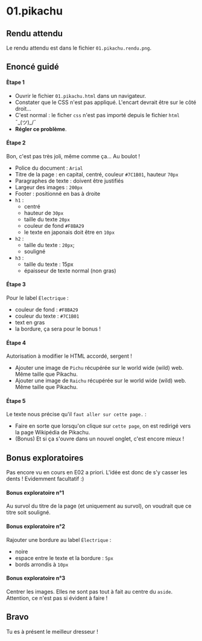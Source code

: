 # 01.pikachu

## Rendu attendu 

Le rendu attendu est dans le fichier `01.pikachu.rendu.png`.

## Enoncé guidé

#### Ètape 1

- Ouvrir le fichier `01.pikachu.html` dans un navigateur.
- Constater que le CSS n'est pas appliqué. L'encart devrait être sur le côté droit...
- C'est normal : le ficher `css` n'est pas importé depuis le fichier `html` ¯\_(ツ)_/¯
- **Régler ce problème**.

#### Étape 2

Bon, c'est pas très joli, même comme ça... Au boulot ! 

- Police du document : `Arial`
- Titre de la page : en capital, centré, couleur `#7C1B01`, hauteur `70px`
- Paragraphes de texte : doivent être justifiés
- Largeur des images : `200px`
- Footer : positionné en bas à droite
- `h1` : 
  - centré
  - hauteur de `30px`
  - taille du texte `20px`
  - couleur de fond `#F8BA29`
  - le texte en japonais doit être en `10px`
- `h2` : 
  - taille du texte : `20px`;
  - souligné
- `h3` : 
  - taille du texte : 15px
  - épaisseur de texte normal (non gras)

#### Étape 3

Pour le label `Électrique` :
- couleur de fond : `#F8BA29`
- couleur du texte : `#7C1B01`
- text en gras
- la bordure, ça sera pour le bonus !

#### Étape 4

Autorisation à modifier le HTML accordé, sergent !

- Ajouter une image de `Pichu` récupérée sur le world wide (wild) web. Même taille que Pikachu.
- Ajouter une image de `Raichu` récupérée sur le world wide (wild) web. Même taille que Pikachu.

#### Étape 5

Le texte nous précise qu'il `faut aller sur cette page.` :
- Faire en sorte que lorsqu'on clique sur `cette page`, on est redirigé vers la page Wikipédia de Pikachu. 
- (Bonus) Et si ça s'ouvre dans un nouvel onglet, c'est encore mieux !

## Bonus exploratoires

Pas encore vu en cours en E02 a priori. L'idée est donc de s'y casser les dents ! 
Evidemment facultatif :) 

#### Bonus exploratoire n°1

Au survol du titre de la page (et uniquement au survol), on voudrait que ce titre soit souligné. 

#### Bonus exploratoire n°2 

Rajouter une bordure au label `Électrique` :
- noire
- espace entre le texte et la bordure : `5px`
- bords arrondis à `10px`

#### Bonus exploratoire n°3 

Centrer les images. Elles ne sont pas tout à fait au centre du `aside`. 
Attention, ce n'est pas si évident à faire !

## Bravo

Tu es à présent le meilleur dresseur !
